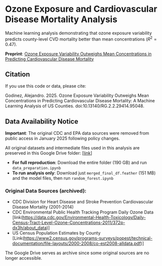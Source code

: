 # Ozone Exposure and Cardiovascular Disease Mortality Analysis

Machine learning analysis demonstrating that ozone exposure variability predicts county-level CVD mortality better than mean concentrations ($R^2=0.47$).

**Preprint**: [Ozone Exposure Variability Outweighs Mean Concentrations in Predicting Cardiovascular Disease Mortality](https://www.researchgate.net/publication/394321628_Ozone_Exposure_Variability_Outweighs_Mean_Concentrations_in_Predicting_Cardiovascular_Disease_Mortality_A_Machine_Learning_Analysis_of_US_Counties)

## Citation
If you use this code or data, please cite:

Godinez, Alejandro. 2025. Ozone Exposure Variability Outweighs Mean Concentrations in Predicting Cardiovascular Disease Mortality: A Machine Learning Analysis of US Counties. doi:10.13140/RG.2.2.29414.95048.

## Data Availability Notice

**Important**: The original CDC and EPA data sources were removed from public access in January 2025 following policy changes. 

All original datasets and intermediate files used in this analysis are preserved in this Google Drive folder: [[link](https://drive.google.com/drive/folders/1UBCjeFsMEX7O9wmGvbzYaAt10RFrIYvK?usp=sharing)]

- **For full reproduction**: Download the entire folder (190 GB) and run `data_preparation.ipynb`
- **To run analysis only**: Download just `merged_final_df.feather` (151 MB) and the model files, then run `random_forest.ipynb`

### Original Data Sources (archived):
- CDC Division for Heart Disease and Stroke Prevention Cardiovascular Disease Mortality (2001-2014)
- CDC Environmental Public Health Tracking Program Daily Ozone Data [link(https://data.cdc.gov/Environmental-Health-Toxicology/Daily-Census-Tract-Level-Ozone-Concentrations-2011/372p-dx3h/about_data)]
- US Census Population Estimates by County [Link(https://www2.census.gov/programs-surveys/popest/technical-documentation/file-layouts/2000-2008/co-est2008-alldata.pdf)]

The Google Drive serves as archive since some original sources are no longer accessible.

